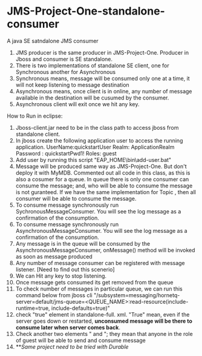 # JMS-Project-One-standalone-consumer
A java SE satndalone JMS consumer

1. JMS producer is the same producer in JMS-Project-One. Producer in Jboss and consumer is SE standalone.
2. There is two implementations of standalone SE client, one for Synchronous another for Asynchronous
3. Synchronous means, message will be consumed only one at a time, it will not keep listening to message destination
4. Asynchronous means, once client is in online, any number of message available in the destination will be cusumed by the consumer.
5. Asynchronous client will exit once we hit any key.

How to Run in eclipse:

1. Jboss-client.jar need to be in the class path to access jboss from standalone client.
2. In jboss create the following application user to access the running application.
   UserName:quickstartUser
   Realm: ApplicationRealm
   Password	: quickstartPwd1!
   Roles: guest
3. Add user by running this script "EAP_HOME\bin\add-user.bat"
4. Message will be produced same way as JMS-Project-One. But don't deploy it with MyMDB. Commented out all code in this class, as this    is also a cosumer for a queue. In queue there is only one consumer can consume the message; and, who will be able to consume the      message is not guranteed. If we have the same implementation for Topic , then all consumer will be able to consume the message.   
5. To consume message synchronously run SychronousMessageConsumer. You will see the log message as a confirmation of the consumption.
6. To consume message synchronously run AsynchronousMessageConsumer. You will see the log message as a confirmation of the consumption.
7. Any message is in the queue will be consumed by the AsynchronousMessageConsumer, onMessage() method will be invoked as soon as message produced
8. Any number of message consumer can be registered with message listener. [Need to find out this scenerio]
9. We can Hit any key to stop listening. 
10. Once message gets consumed its get removed from the queue
11. To check number of messages in particular queue, we can run this command below from jboss cli
  "/subsystem=messaging/hornetq-server=default/jms-queue=<QUEUE_NAME>:read-resource(include-runtime=true, include-defaults=true)"
12. check "<persistence-enabled>true</persistence-enabled>" element in standalone-full. xml. "True" mean, even if the server goes        down or restarted, **unconsumed message will be there to consume later when server comes back**. 
13. Check another two elements "<permission type="send" roles="guest"/> and <permission type="consume" roles="guest"/>"; they mean that anyone in the role of guest will be able to send and consume message
14. ***Same project need to be tried with Durable*

